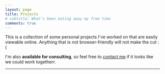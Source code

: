 ```yaml
---
layout: page
title: Projects
# subtitle: What's been eating away my free time
comments: true
---
```


This is a collection of some personal projects I've worked on that are easily viewable online. Anything that is not browser-friendly will not make the cut :(

I'm also **available for consulting**, so feel free to [contact me](/aboutme/#contact) if it looks like we could work togetherr. 


---
